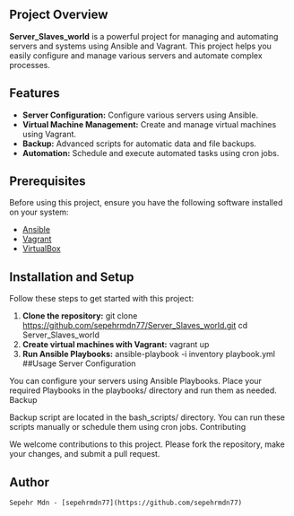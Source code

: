 ## Project Overview
**Server_Slaves_world** is a powerful project for managing and automating servers and systems using Ansible and Vagrant. This project helps you easily configure and manage various servers and automate complex processes.

## Features
- **Server Configuration:** Configure various servers using Ansible.
- **Virtual Machine Management:** Create and manage virtual machines using Vagrant.
- **Backup:** Advanced scripts for automatic data and file backups.
- **Automation:** Schedule and execute automated tasks using cron jobs.

## Prerequisites
Before using this project, ensure you have the following software installed on your system:
- [Ansible](https://docs.ansible.com/ansible/latest/installation_guide/intro_installation.html)
- [Vagrant](https://www.vagrantup.com/docs/installation)
- [VirtualBox](https://www.virtualbox.org/wiki/Downloads)

## Installation and Setup
Follow these steps to get started with this project:

1. **Clone the repository:**
    git clone https://github.com/sepehrmdn77/Server_Slaves_world.git
    cd Server_Slaves_world
2. **Create virtual machines with Vagrant:**
    vagrant up
3. **Run Ansible Playbooks:**
    ansible-playbook -i inventory playbook.yml
##Usage
Server Configuration

You can configure your servers using Ansible Playbooks. Place your required Playbooks in the playbooks/ directory and run them as needed.
Backup

Backup script are located in the bash_scripts/ directory. You can run these scripts manually or schedule them using cron jobs.
Contributing

We welcome contributions to this project. Please fork the repository, make your changes, and submit a pull request.

## Author

    Sepehr Mdn - [sepehrmdn77](https://github.com/sepehrmdn77)
